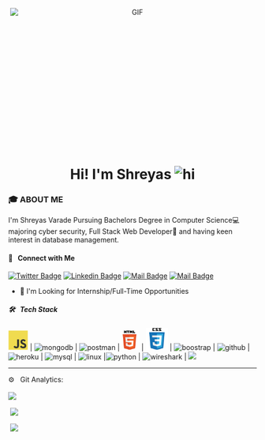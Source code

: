 <p align="center">
<img align="right" alt="GIF" src="https://cdn.dribbble.com/users/45010/screenshots/14281687/media/79f87d23670e2144bd2d5e2742185c8e.png?compress=1&resize=1600x1200" width="500" height="320" />
<p/>
<h1 align="center"> Hi! I'm Shreyas <img src="https://user-images.githubusercontent.com/1303154/88677602-1635ba80-d120-11ea-84d8-d263ba5fc3c0.gif" width="28px" alt="hi"></h1>
<!--
## Hello <img src="https://user-images.githubusercontent.com/1303154/88677602-1635ba80-d120-11ea-84d8-d263ba5fc3c0.gif" width="28px" alt="hi"> I'm Shreyas.-->

### 🎓 ABOUT ME
I'm Shreyas Varade Pursuing Bachelors Degree in Computer Science💻 majoring cyber security, Full Stack Web Developer🚀 and having keen interest in database management.

#### 🤝 &nbsp; Connect with Me

[![Twitter Badge](https://img.shields.io/badge/-@shreyas-1ca0f1?style=flat&labelColor=1ca0f1&logo=twitter&logoColor=white&link=https://twitter.com/shreyasvarade_2)](https://twitter.com/shreyasvarade_2) [![Linkedin Badge](https://img.shields.io/badge/-ShreyasVarade-0e76a8?style=flat&labelColor=0e76a8&logo=linkedin&logoColor=white)](https://www.linkedin.com/in/shreyas-varade) [![Mail Badge](https://img.shields.io/badge/-@shreyas-e84393?style=flat&labelColor=e84393&logo=instagram&logoColor=white)](https://www.instagram.com/varade_shreyas/?hl=en) [![Mail Badge](https://img.shields.io/badge/-shreyas-c0392b?style=flat&labelColor=c0392b&logo=gmail&logoColor=white)](mailto:shreyasvarade0201@gmail.com)
<!-- <img align="center" alt="GIF" src="https://cdn.dribbble.com/users/45010/screenshots/14281687/media/79f87d23670e2144bd2d5e2742185c8e.png?compress=1&resize=1600x1200" width="500" height="220" />
-->



<!-- TODO: Add last video link -->
- 💬 I'm Looking for Internship/Full-Time Opportunities 

##### 🛠 &nbsp; Tech Stack

<!-- TODO: Make technologies links takes you to repositories -->

<img src="https://raw.githubusercontent.com/devicons/devicon/master/icons/javascript/javascript-original.svg" width="40"> | <img src="https://www.vectorlogo.zone/logos/mongodb/mongodb-icon.svg" alt="mongodb" width="40"> | <img src="https://www.vectorlogo.zone/logos/visualstudio_code/visualstudio_code-icon.svg" alt="postman" width="40"> 
|<img src="https://raw.githubusercontent.com/devicons/devicon/master/icons/html5/html5-original-wordmark.svg" alt="html5" width="40"> | <img src="https://raw.githubusercontent.com/devicons/devicon/master/icons/css3/css3-original-wordmark.svg" alt="css3" width="45" height="45"/> | <img src="https://www.vectorlogo.zone/logos/getbootstrap/getbootstrap-icon.svg" alt="boostrap" width="40">  | <img src="https://www.vectorlogo.zone/logos/github/github-tile.svg" alt="github" width="40"> | <img src="https://www.vectorlogo.zone/logos/heroku/heroku-icon.svg" alt="heroku" width="40"> | <img src="https://www.vectorlogo.zone/logos/mysql/mysql-ar21.svg" alt="mysql" width="40"> | <img src="https://www.vectorlogo.zone/logos/linux/linux-icon.svg" alt="linux" width="40"> |<img src="https://www.vectorlogo.zone/logos/python/python-icon.svg" alt="python" width="40"> |
<img src="https://www.vectorlogo.zone/logos/wireshark/wireshark-ar21.svg" alt="wireshark" width="40"> | <img src="https://raw.githubusercontent.com/Mr-xn/BurpSuite-collections/master/img/Goescat-Macaron-Burp-suite.ico" width=40>
<hr>

⚙️ &nbsp; Git Analytics:
<p><img align="center" src="https://github-readme-stats.vercel.app/api?username=shreyas0201&theme=radical&show_icons=true" /></p>
<p>&nbsp;<img align="center" src="https://github-readme-stats.vercel.app/api/top-langs/?username=shreyas0201&theme=radical&layout=compact" width="410" /></p>
<p>&nbsp;<img align="center" src="https://github-readme-streak-stats.herokuapp.com/?user=shreyas0201&theme=radical&layout=compact" width="410" /></p>
